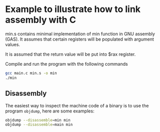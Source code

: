 # Example to illustrate how to link assembly with C
min.s contains minimal implementation of min function in
GNU assembly (GAS). It assumes that certain registers will
be populated with argument values.

It is assumed that the return value will be put into $rax register.

Compile and run the program with the following commands
```bash
gcc main.c min.s -o min
./min
```

## Disassembly
The easiest way to inspect the machine code of a binary is to use
the program `objdump`, here are some examples:
```bash
objdump --disassemble=min min
objdump --disassemble=main min
```
